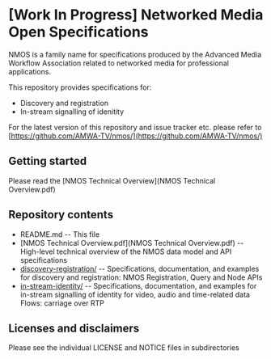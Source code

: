 # **[Work In Progress]** Networked Media Open Specifications

NMOS is a family name for specifications produced by the Advanced Media Workflow Association related to networked media for professional applications.

This repository provides specifications for:
* Discovery and registration
* In-stream signalling of idenitity

For the latest version of this repository and issue tracker etc. please refer to [https://github.com/AMWA-TV/nmos/](https://github.com/AMWA-TV/nmos/)

## Getting started

Please read the [NMOS Technical Overview](NMOS Technical Overview.pdf) 

## Repository contents

* README.md -- This file
* [NMOS Technical Overview.pdf](NMOS Technical Overview.pdf) -- High-level technical overview of the NMOS data model and API specifications
* [discovery-registration/](discovery-registration/) -- Specifications, documentation, and examples for discovery and registration: NMOS Registration, Query and Node APIs
* [in-stream-identity/](in-stream-identity/) -- Specifications, documentation, and examples for in-stream signalling of identity for video, audio and time-related data Flows: carriage over RTP

## Licenses and disclaimers

Please see the individual LICENSE and NOTICE files in subdirectories
